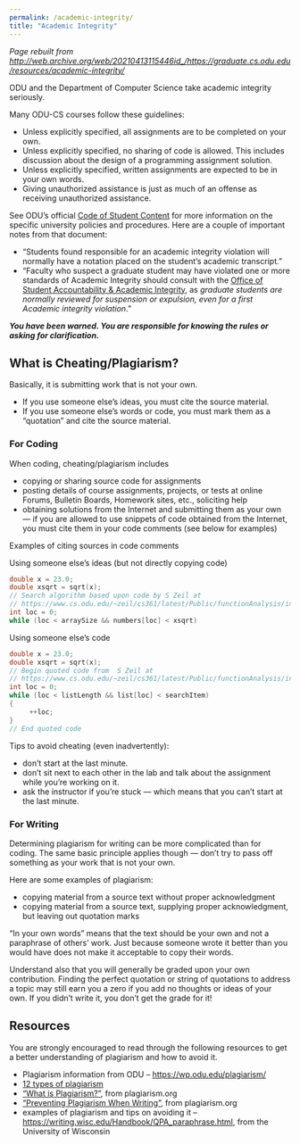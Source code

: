 ```yaml
---
permalink: /academic-integrity/
title: "Academic Integrity"
---
```


*Page rebuilt from http://web.archive.org/web/20210413115446id_/https://graduate.cs.odu.edu/resources/academic-integrity/*

ODU and the Department of Computer Science take academic integrity seriously. 

Many ODU-CS courses follow these guidelines:
* Unless explicitly specified, all assignments are to be completed on your own.
* Unless explicitly specified, no sharing of code is allowed. This includes discussion about the design of a programming assignment solution.
* Unless explicitly specified, written assignments are expected to be in your own words.
* Giving unauthorized assistance is just as much of an offense as receiving unauthorized assistance.

See ODU’s official [Code of Student Content](https://www.odu.edu/about/policiesandprocedures/bov/bov1500/1530) for more information on the specific university policies and procedures. Here are a couple of important notes from that document:
* “Students found responsible for an academic integrity violation will normally have a notation placed on the student’s academic transcript.”
* “Faculty who suspect a graduate student may have violated one or more standards of Academic Integrity should consult with the [Office of Student Accountability & Academic Integrity](https://www.odu.edu/student-conduct-academic-integrity), as *graduate students are normally reviewed for suspension or expulsion, even for a first Academic integrity violation*.”

***You have been warned. You are responsible for knowing the rules or asking for clarification.***

## What is Cheating/Plagiarism?

Basically, it is submitting work that is not your own.
* If you use someone else’s ideas, you must cite the source material.
* If you use someone else’s words or code, you must mark them as a “quotation” and cite the source material.

### For Coding

When coding, cheating/plagiarism includes
* copying or sharing source code for assignments
* posting details of course assignments, projects, or tests at online Forums, Bulletin Boards, Homework sites, etc., soliciting help
* obtaining solutions from the Internet and submitting them as your own — if you are allowed to use snippets of code obtained from the Internet, you must cite them in your code comments (see below for examples)

Examples of citing sources in code comments

Using someone else’s ideas (but not directly copying code)
```c++
double x = 23.0;
double xsqrt = sqrt(x);
// Search algorithm based upon code by S Zeil at
// https://www.cs.odu.edu/~zeil/cs361/latest/Public/functionAnalysis/index.html#orderedsequentialsearch
int loc = 0;
while (loc < arraySize && numbers[loc] < xsqrt)
```

Using someone else’s code
```c++
double x = 23.0;
double xsqrt = sqrt(x);
// Begin quoted code from  S Zeil at
// https://www.cs.odu.edu/~zeil/cs361/latest/Public/functionAnalysis/index.html#orderedsequentialsearch
int loc = 0;
while (loc < listLength && list[loc] < searchItem)
{
     ++loc;
}
// End quoted code
```

Tips to avoid cheating (even inadvertently):
* don’t start at the last minute.
* don’t sit next to each other in the lab and talk about the assignment while you’re working on it.
* ask the instructor if you’re stuck — which means that you can’t start at the last minute.

### For Writing

Determining plagiarism for writing can be more complicated than for coding. The same basic principle applies though — don’t try to pass off something as your work that is not your own.

Here are some examples of plagiarism:
* copying material from a source text without proper acknowledgment
* copying material from a source text, supplying proper acknowledgment, but leaving out quotation marks

“In your own words” means that the text should be your own and not a paraphrase of others’ work. Just because someone wrote it better than you would have does not make it acceptable to copy their words.

Understand also that you will generally be graded upon your own contribution. Finding the perfect quotation or string of quotations to address a topic may still earn you a zero if you add no thoughts or ideas of your own. If you didn’t write it, you don’t get the grade for it!

## Resources

You are strongly encouraged to read through the following resources to get a better understanding of plagiarism and how to avoid it.
* Plagiarism information from ODU – https://wp.odu.edu/plagiarism/
* [12 types of plagiarism](https://www.myperfectwords.com/blog/general/types-of-plagiarism)
* [“What is Plagiarism?”](http://www.plagiarism.org/article/what-is-plagiarism), from plagiarism.org
* [“Preventing Plagiarism When Writing”](http://www.plagiarism.org/article/preventing-plagiarism-when-writing), from plagiarism.org
* examples of plagiarism and tips on avoiding it – <https://writing.wisc.edu/Handbook/QPA_paraphrase.html>, from the University of Wisconsin
